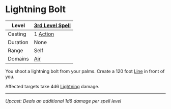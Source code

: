 # Lightning Bolt

| Level    | [3rd Level Spell](3rd%20Level%20Spells.md)          |
| -------- | --------------------------------------------------- |
| Casting  | 1 [Action](../../../../Game%20Procedures/Core%20Procedures/Action.md) |
| Duration | None                                                |
| Range    | Self                                                |
| Domains  | [Air](../../Spell%20Domains/Air.md)              |

You shoot a lightning bolt from your palms. Create a 120 foot [Line](../../Areas%20of%20Effect/Line.md) in front of you.

Affected targets take 4d6 [Lightning](../../../../Game%20Procedures/Combat/Damage%20Types/Lightning.md) damage.

---
*Upcast: Deals an additional 1d6 damage per spell level*
